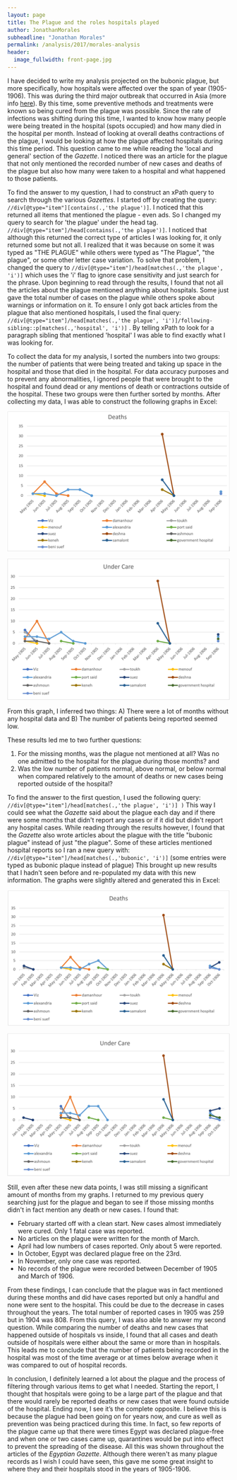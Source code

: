 ```yaml
---
layout: page
title: The Plague and the roles hospitals played
author: JonathanMorales
subheadline: "Jonathan Morales"
permalink: /analysis/2017/morales-analysis
header:
  image_fullwidth: front-page.jpg
---
```

I have decided to write my analysis projected on the bubonic plague, but more specifically, how hospitals were affected over the span of year (1905-1906). This was during the third major outbreak that occurred in Asia (more info [here](http://www.nytimes.com/2010/11/01/health/01plague.html)). By this time, some preventive methods and treatments were known so being cured from the plague was possible. Since the rate of infections was shifting during this time, I wanted to know how many people were being treated in the hospital (spots occupied) and how many died in the hospital per month. Instead of looking at overall deaths contractions of the plague, I would be looking at how the plague affected hospitals during this time period. This question came to me while reading the 'local and general' section of the *Gazette*. I noticed there was an article for the plague that not only mentioned the recorded number of new cases and deaths of the plague but also how many were taken to a hospital and what happened to those patients.

To find the answer to my question, I had to construct an xPath query to search through the various *Gazettes*. I started off by creating the query: `//div[@type="item"][contains(.,'the plague')]`. I noticed that this returned all items that mentioned the plague - even ads. So I changed my query to search for 'the plague' under the head tag. ``//div[@type="item"]/head[contains(.,'the plague')]``. I noticed that although this returned the correct type of articles I was looking for, it only returned some but not all. I realized that it was because on some it was typed as "THE PLAGUE" while others were typed as "The Plague", "the plague", or some other letter case variation. To solve that problem, I changed the query to ``//div[@type="item"]/head[matches(.,'the plague', 'i')]`` which uses the 'i' flag to ignore case sensitivity and just search for the phrase. Upon beginning to read through the results, I found that not all the articles about the plague mentioned anything about hospitals. Some just gave the total number of cases on the plague while others spoke about warnings or information on it. To ensure I only got back articles from the plague that also mentioned hospitals, I used the final query: ``//div[@type="item"]/head[matches(.,'the plague', 'i')]/following-sibling::p[matches(.,'hospital', 'i')]`` . By telling xPath to look for a paragraph sibling that mentioned 'hospital' I was able to find exactly what I was looking for.

To collect the data for my analysis, I sorted the numbers into two groups: the number of patients that were being treated and taking up space in the hospital and those that died in the hospital. For data accuracy purposes and to prevent any abnormalities, I ignored people that were brought to the hospital and found dead or any mentions of death or contractions outside of the hospital. These two groups were then further sorted by months. After collecting my data, I was able to construct the following graphs in Excel:

![Line graph for hospital deaths](morales-graph1.PNG)

![Line graph for hospital patients](morales-graph2.PNG)

From this graph, I inferred two things:
A) There were a lot of months without any hospital data and
B) The number of patients being reported seemed low.

These results led me to two further questions:
1. For the missing months, was the plague not mentioned at all? Was no one admitted to the hospital for the plague during those months? and
2. Was the low number of patients normal, above normal, or below normal when compared relatively to the amount of deaths or new cases being reported outside of the hospital?

To find the answer to the first question, I used the following query:
`` //div[@type="item"]/head[matches(.,'the plague', 'i')] )``
This way I could see what the *Gazette* said about the plague each day and if there were some months that didn't report any cases or if it did but didn't report any hospital cases. While reading through the results however, I found that the *Gazette* also wrote articles about the plague with the title "bubonic plague" instead of just "the plague". Some of these articles mentioned hospital reports so I ran a new query with:
``//div[@type="item"]/head[matches(.,'bubonic', 'i')]`` (some entries were typed as bubonic plaque instead of plague)
This brought up new results that I hadn't seen before and re-populated my data with this new information. The graphs were slightly altered and generated this in Excel:

![Line graph for hospital deaths updated](morales-graph3.PNG)

![Line graph for hospital patients updated](morales-graph4.PNG)

Still, even after these new data points, I was still missing a significant amount of months from my graphs. I returned to my previous query searching just for the plague and began to see if those missing months didn't in fact mention any death or new cases.
I found that:
* February started off with a clean start. New cases almost immediately were cured. Only 1 fatal case was reported.
* No articles on the plague were written for the month of March.
* April had low numbers of cases reported. Only about 5 were reported.
* In October, Egypt was declared plague free on the 23rd.
* In November, only one case was reported.
* No records of the plague were recorded between December of 1905 and March of 1906.

From these findings, I can conclude that the plague was in fact mentioned during these months and did have cases reported but only a handful and none were sent to the hospital. This could be due to the decrease in cases throughout the years. The total number of reported cases in 1905 was 259 but in 1904 was 808.
From this query, I was also able to answer my second question. While comparing the number of deaths and new cases that happened outside of hospitals vs inside, I found that all cases and death outside of hospitals were either about the same or more than in hospitals. This leads me to conclude that the number of patients being recorded in the hospital was most of the time average or at times below average when it was compared to out of hospital records.

In conclusion, I definitely learned a lot about the plague and the process of filtering through various items to get what I needed. Starting the report, I thought that hospitals were going to be a large part of the plague and that there would rarely be reported deaths or new cases that were found outside of the hospital. Ending now, I see it’s the complete opposite. I believe this is because the plague had been going on for years now, and cure as well as prevention was being practiced during this time. In fact, so few reports of the plague came up that there were times Egypt was declared plague-free and when one or two cases came up, quarantines would be put into effect to prevent the spreading of the disease. All this was shown throughout the articles of the *Egyptian Gazette*. Although there weren't as many plague records as I wish I could have seen, this gave me some great insight to where they and their hospitals stood in the years of 1905-1906.

